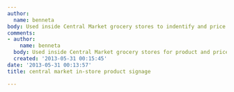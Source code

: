 ```yaml
---
author:
  name: benneta
body: Used inside Central Market grocery stores to indentify and price products
comments:
- author:
    name: benneta
  body: Used inside Central Market grocery stores for product and price signage.
  created: '2013-05-31 00:15:45'
date: '2013-05-31 00:13:57'
title: central market in-store product signage

---
```

